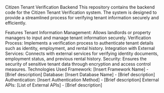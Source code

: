 Citizen Tenant Verification Backend
This repository contains the backend code for the Citizen Tenant Verification system. The system is designed to provide a streamlined process for verifying tenant information securely and efficiently.

Features
Tenant Information Management: Allows landlords or property managers to input and manage tenant information securely.
Verification Process: Implements a verification process to authenticate tenant details such as identity, employment, and rental history.
Integration with External Services: Connects with external services for verifying identity documents, employment status, and previous rental history.
Security: Ensures the security of sensitive tenant data through encryption and access control measures.
Technologies Used
Framework: [Insert Framework Name] - [Brief description]
Database: [Insert Database Name] - [Brief description]
Authentication: [Insert Authentication Method] - [Brief description]
External APIs: [List of External APIs] - [Brief description]
